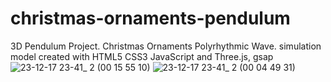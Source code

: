 # christmas-ornaments-pendulum
3D Pendulum Project. Christmas Ornaments Polyrhythmic Wave. simulation model created with HTML5 CSS3 JavaScript and Three.js, gsap
![23-12-17 23-41_ 2 (00 15 55 10)](https://github.com/wolfkanglim/christmas-ornaments-pendulum/assets/74490365/7d23a02f-0685-404c-adbe-81443f2e6e22)
![23-12-17 23-41_ 2 (00 04 49 31)](https://github.com/wolfkanglim/christmas-ornaments-pendulum/assets/74490365/d062eca9-4ce0-4861-9ac5-240145bdce98)
